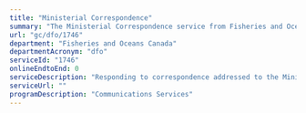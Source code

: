 ```yaml
---
title: "Ministerial Correspondence"
summary: "The Ministerial Correspondence service from Fisheries and Oceans Canada is not available end-to-end online, according to the GC Service Inventory."
url: "gc/dfo/1746"
department: "Fisheries and Oceans Canada"
departmentAcronym: "dfo"
serviceId: "1746"
onlineEndtoEnd: 0
serviceDescription: "Responding to correspondence addressed to the Minister."
serviceUrl: ""
programDescription: "Communications Services"
---
```

